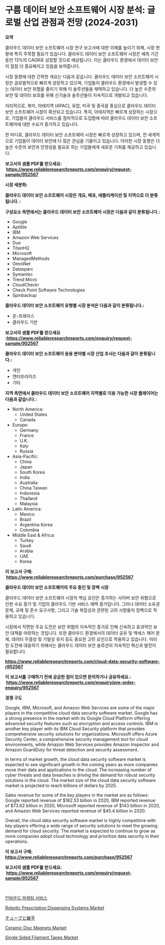 <p><h1>구름 데이터 보안 소프트웨어 시장 분석: 글로벌 산업 관점과 전망 (2024-2031)</h1></p><p><strong>요약</strong></p>
<p><p>클라우드 데이터 보안 소프트웨어 시장 연구 보고서에 대한 이해를 높이기 위해, 시장 현황에 특히 주목할 필요가 있습니다. 클라우드 데이터 보안 소프트웨어 시장은 예측 기간 동안 13%의 CAGR로 성장할 것으로 예상됩니다. 이는 클라우드 환경에서 데이터 보안이 점점 더 중요해지고 있음을 보여줍니다.</p><p>시장 동향에 대한 간략한 개요는 다음과 같습니다. 클라우드 데이터 보안 소프트웨어 시장은 글로벌적으로 빠르게 성장하고 있으며, 기업들이 클라우드 환경에서 발생할 수 있는 데이터 보안 위험을 줄이기 위해 이 솔루션들을 채택하고 있습니다. 더 높은 수준의 보안 및 데이터 보호를 위해 신기술과 솔루션들이 지속적으로 개발되고 있습니다.</p><p>지리적으로, 북미, 아태지역 (APAC), 유럽, 미국 및 중국을 중심으로 클라우드 데이터 보안 소프트웨어 시장이 확산되고 있습니다. 특히, 아태지역은 빠르게 성장하는 시장으로, 기업들이 클라우드 서비스를 점차적으로 도입함에 따라 클라우드 데이터 보안 소프트웨어에 대한 수요가 증가하고 있습니다.</p><p>한 마디로, 클라우드 데이터 보안 소프트웨어 시장은 빠르게 성장하고 있으며, 전 세계적으로 기업들이 데이터 보안에 더 많은 관심을 기울이고 있습니다. 이러한 시장 동향은 더 높은 수준의 보안과 안정성을 필요로 하는 기업들에게 새로운 기회를 제공하고 있습니다.</p></p>
<p><strong>보고서의 샘플 PDF를 받으세요: &nbsp;<a href="https://www.reliableresearchreports.com/enquiry/request-sample/952567">https://www.reliableresearchreports.com/enquiry/request-sample/952567</a></strong></p>
<p><strong>시장 세분화:</strong></p>
<p><strong> 클라우드 데이터 보안 소프트웨어 시장은 개요, 배포, 애플리케이션 및 지역으로 더 분류됩니다. :</strong></p>
<p><strong>구성요소 측면에서는 클라우드 데이터 보안 소프트웨어 시장은 다음과 같이 분류됩니다.:</strong></p>
<p><ul><li>Google</li><li>Aptible</li><li>IBM</li><li>Amazon Web Services</li><li>Duo</li><li>TitanHQ</li><li>Microsoft</li><li>ManagedMethods</li><li>OmniNet</li><li>Datasparc</li><li>Symantec</li><li>Trend Micro</li><li>CloudCheckr</li><li>Check Point Software Technologies</li><li>Spinbackup</li></ul></p>
<p><strong> 클라우드 데이터 보안 소프트웨어 유형별 시장 분석은 다음과 같이 분류됩니다.:</strong></p>
<p><ul><li>온-프레미스</li><li>클라우드 기반</li></ul></p>
<p><strong>보고서의 샘플 PDF를 받으세요 :<a href="https://www.reliableresearchreports.com/enquiry/request-sample/952567">https://www.reliableresearchreports.com/enquiry/request-sample/952567</a></strong></p>
<p><strong> 클라우드 데이터 보안 소프트웨어 응용 분야별 시장 산업 조사는 다음과 같이 분류됩니다.:</strong></p>
<p><ul><li>개인</li><li>엔터프라이즈</li><li>기타</li></ul></p>
<p><strong>지역 측면에서 클라우드 데이터 보안 소프트웨어 지역별로 이용 가능한 시장 플레이어는 다음과 같습니다.:</strong></p>
<p><ul>
    <li>
        North America:
        <ul>
            <li>United States</li>
            <li>Canada</li>
        </ul>
    </li>
    <li>
        Europe:
        <ul>
            <li>Germany</li>
            <li>France</li>
            <li>U.K.</li>
            <li>Italy</li>
            <li>Russia</li>
        </ul>
    </li>
    <li>
        Asia-Pacific:
        <ul>
            <li>China</li>
            <li>Japan</li>
            <li>South Korea</li>
            <li>India</li>
            <li>Australia</li>
            <li>China Taiwan</li>
            <li>Indonesia</li>
            <li>Thailand</li>
            <li>Malaysia</li>
        </ul>
    </li>
    <li>
        Latin America:
        <ul>
            <li>Mexico</li>
            <li>Brazil</li>
            <li>Argentina Korea</li>
            <li>Colombia</li>
        </ul>
    </li>
    <li>
        Middle East & Africa:
        <ul>
            <li>Turkey</li>
            <li>Saudi</li>
            <li>Arabia</li>
            <li>UAE</li>
            <li>Korea</li>
        </ul>
    </li>
    </ul></p>
<p><strong>이 보고서 구매: &nbsp;<a href="https://www.reliableresearchreports.com/purchase/952567">https://www.reliableresearchreports.com/purchase/952567</a></strong></p>
<p><strong>클라우드 데이터 보안 소프트웨어의 주요 동인 및 장벽 시장</strong></p>
<p><p>클라우드 데이터 보안 소프트웨어 시장의 핵심 요인은 증가하는 사이버 보안 위협으로 인한 수요 증가 및 기업의 클라우드 기반 서비스 채택 증가입니다. 그러나 데이터 소유권 문제, 규제 및 준수 요구사항, 그리고 기술 복잡성과 관련된 고려 사항들이 장벽으로 작용하고 있습니다.</p><p>시장에서 직면한 주요 도전은 보안 위협의 지속적인 증가로 인해 신속하고 효과적인 보안 대책을 마련하는 것입니다. 또한 클라우드 환경에서의 데이터 공유 및 액세스 제어 문제, 데이터 무결성 및 기밀성 유지 등도 중요한 고민 요인으로 작용하고 있습니다. 이러한 도전에 대응하기 위해서는 클라우드 데이터 보안 솔루션의 지속적인 혁신과 발전이 필요합니다.</p></p>
<p><strong><a href="https://www.reliableresearchreports.com/cloud-data-security-software-r952567">https://www.reliableresearchreports.com/cloud-data-security-software-r952567</a></strong></p>
<p><strong>이 보고서를 구매하기 전에 궁금한 점이 있으면 문의하거나 공유하세요.: &nbsp;<a href="https://www.reliableresearchreports.com/enquiry/pre-order-enquiry/952567">https://www.reliableresearchreports.com/enquiry/pre-order-enquiry/952567</a></strong></p>
<p><strong>경쟁 구도</strong></p>
<p><p>Google, IBM, Microsoft, and Amazon Web Services are some of the major players in the competitive cloud data security software market. Google has a strong presence in the market with its Google Cloud Platform offering advanced security features such as encryption and access controls. IBM is another key player with its IBM Cloud Security platform that provides comprehensive security solutions for organizations. Microsoft offers Azure Security Center, a comprehensive security management tool for cloud environments, while Amazon Web Services provides Amazon Inspector and Amazon GuardDuty for threat detection and security assessment.</p><p>In terms of market growth, the cloud data security software market is expected to see significant growth in the coming years as more companies move their data and applications to the cloud. The increasing number of cyber threats and data breaches is driving the demand for robust security solutions in the cloud. The market size of the cloud data security software market is projected to reach billions of dollars by 2025.</p><p>Sales revenue for some of the key players in the market are as follows: Google reported revenue of $182.53 billion in 2020, IBM reported revenue of $73.62 billion in 2020, Microsoft reported revenue of $143 billion in 2020, and Amazon Web Services reported revenue of $45.4 billion in 2020.</p><p>Overall, the cloud data security software market is highly competitive with key players offering a wide range of security solutions to meet the growing demand for cloud security. The market is expected to continue to grow as more companies adopt cloud technology and prioritize data security in their operations.</p></p>
<p><strong>이 보고서 구매: &nbsp; <a href="https://www.reliableresearchreports.com/purchase/952567">https://www.reliableresearchreports.com/purchase/952567</a></strong></p>
<p><strong>보고서의 샘플 PDF를 받으세요: &nbsp;<a href="https://www.reliableresearchreports.com/enquiry/request-sample/952567">https://www.reliableresearchreports.com/enquiry/request-sample/952567</a></strong><strong></strong></p>
<p>&nbsp;</p>
<p><p><a href="https://github.com/JackieFauhey9089475/Market-Research-Report-List-1/blob/main/986316771972.md">인바운드 마케팅 서비스</a></p><p><a href="https://github.com/julyju69/Market-Research-Report-List-3/blob/main/robotic-prescription-dispensing-systems-market.md">Robotic Prescription Dispensing Systems Market</a></p><p><a href="https://github.com/LenoraKris2023/Market-Research-Report-List-1/blob/main/364601976101.md">チューブと継手</a></p><p><a href="https://issuu.com/reportprime-2/docs/ceramic-disc-magnets-market-size-2030.pptx">Ceramic Disc Magnets Market</a></p><p><a href="https://www.linkedin.com/pulse/single-sided-filament-tapes-market-provides-detailed-segmentation-udtif?trackingId=nUx%2BeKc%2Bz0GElsV%2Fci1qMw%3D%3D">Single Sided Filament Tapes Market</a></p></p>